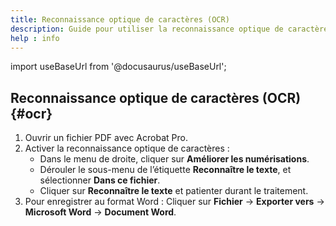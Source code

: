 ```yaml
---
title: Reconnaissance optique de caractères (OCR)
description: Guide pour utiliser la reconnaissance optique de caractères avec Acrobat Pro.
help : info
---
```


import useBaseUrl from '@docusaurus/useBaseUrl';

## Reconnaissance optique de caractères (OCR) {#ocr}

1. Ouvrir un fichier PDF avec Acrobat Pro.  
2. Activer la reconnaissance optique de caractères :  
   - Dans le menu de droite, cliquer sur **Améliorer les numérisations**.  
   - Dérouler le sous-menu de l’étiquette **Reconnaître le texte**, et sélectionner **Dans ce fichier**.  
   - Cliquer sur **Reconnaître le texte** et patienter durant le traitement.  
3. Pour enregistrer au format Word : Cliquer sur **Fichier** → **Exporter vers** → **Microsoft Word** → **Document Word**.